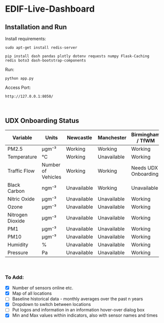 # EDIF-Live-Dashboard
## Installation and Run
Install requirements:

    sudo apt-get install redis-server

    pip install dash pandas plotly dotenv requests numpy Flask-Caching redis boto3 dash-bootstrap-components

Run: 
    
    python app.py

Access Port:

    http://127.0.0.1:8050/

<br>

## UDX Onboarding Status

| Variable         | Units              | Newcastle    | Manchester   | Birmingham / TfWM    | Hull | Sheffield |
| ---------------- | ------------------ | ------------ | ------------ | -------------------- | ---- | --------- |
| PM2.5            | μgm⁻³              | Working      | Working      | Working              |      |           |
| Temperature      | °C                 | Working      | Unavailable  | Working              |      |           |
| Traffic Flow     | Number of Vehicles | Working      | Working      | Needs UDX Onboarding |      |           |
| Black Carbon     | ngm⁻³              | Unavailable  | Working      | Unavailable          |      |           |
| Nitric Oxide     | μgm⁻³              | Unavailable  | Unavailable  | Working              |      |           |
| Ozone            | μgm⁻³              | Unavailable  | Unavailable  | Working              |      |           |
| Nitrogen Dioxide | μgm⁻³              | Unavailable  | Unavailable  | Working              |      |           |
| PM1              | μgm⁻³              | Unavailable  | Unavailable  | Working              |      |           |
| PM10             | μgm⁻³              | Unavailable  | Unavailable  | Working              |      |           |
| Humidity         | %                  | Unavailable  | Unavailable  | Working              |      |           |
| Pressure         | Pa                 | Unavailable  | Unavailable  | Working              |      |           |


<br>

### To Add:
- [x] Number of sensors online etc.
- [x] Map of all locations
- [ ] Baseline historical data - monthly averages over the past n years
- [x] Dropdown to switch between locations
- [ ] Put logos and information in an information hover-over dialog box
- [x] Min and Max values within indicators, also with sensor names and times